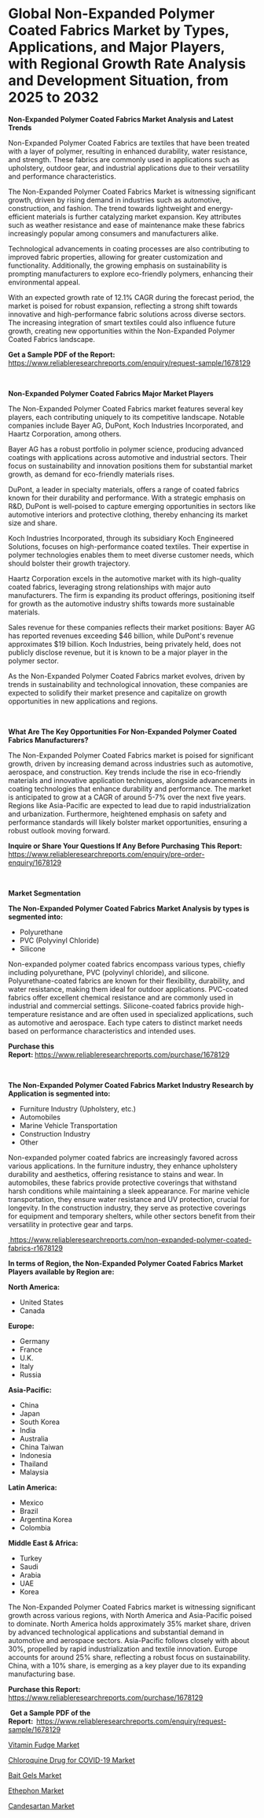 <p><h1>Global Non-Expanded Polymer Coated Fabrics Market by Types, Applications, and Major Players, with Regional Growth Rate Analysis and Development Situation, from 2025 to 2032</h1></p><p><strong>Non-Expanded Polymer Coated Fabrics Market Analysis and Latest Trends</strong></p>
<p><p>Non-Expanded Polymer Coated Fabrics are textiles that have been treated with a layer of polymer, resulting in enhanced durability, water resistance, and strength. These fabrics are commonly used in applications such as upholstery, outdoor gear, and industrial applications due to their versatility and performance characteristics. </p><p>The Non-Expanded Polymer Coated Fabrics Market is witnessing significant growth, driven by rising demand in industries such as automotive, construction, and fashion. The trend towards lightweight and energy-efficient materials is further catalyzing market expansion. Key attributes such as weather resistance and ease of maintenance make these fabrics increasingly popular among consumers and manufacturers alike.</p><p>Technological advancements in coating processes are also contributing to improved fabric properties, allowing for greater customization and functionality. Additionally, the growing emphasis on sustainability is prompting manufacturers to explore eco-friendly polymers, enhancing their environmental appeal.</p><p>With an expected growth rate of 12.1% CAGR during the forecast period, the market is poised for robust expansion, reflecting a strong shift towards innovative and high-performance fabric solutions across diverse sectors. The increasing integration of smart textiles could also influence future growth, creating new opportunities within the Non-Expanded Polymer Coated Fabrics landscape.</p></p>
<p><strong>Get a Sample PDF of the Report:&nbsp;</strong> <a href="https://www.reliableresearchreports.com/enquiry/request-sample/1678129?utm_campaign=115&utm_medium=2&utm_source=Github&utm_content=ia&utm_term=25032025&utm_id=non-expanded-polymer-coated-fabrics">https://www.reliableresearchreports.com/enquiry/request-sample/1678129</a></p>
<p>&nbsp;</p>
<p><strong>Non-Expanded Polymer Coated Fabrics Major Market Players</strong></p>
<p><p>The Non-Expanded Polymer Coated Fabrics market features several key players, each contributing uniquely to its competitive landscape. Notable companies include Bayer AG, DuPont, Koch Industries Incorporated, and Haartz Corporation, among others.</p><p>Bayer AG has a robust portfolio in polymer science, producing advanced coatings with applications across automotive and industrial sectors. Their focus on sustainability and innovation positions them for substantial market growth, as demand for eco-friendly materials rises.</p><p>DuPont, a leader in specialty materials, offers a range of coated fabrics known for their durability and performance. With a strategic emphasis on R&D, DuPont is well-poised to capture emerging opportunities in sectors like automotive interiors and protective clothing, thereby enhancing its market size and share.</p><p>Koch Industries Incorporated, through its subsidiary Koch Engineered Solutions, focuses on high-performance coated textiles. Their expertise in polymer technologies enables them to meet diverse customer needs, which should bolster their growth trajectory.</p><p>Haartz Corporation excels in the automotive market with its high-quality coated fabrics, leveraging strong relationships with major auto manufacturers. The firm is expanding its product offerings, positioning itself for growth as the automotive industry shifts towards more sustainable materials.</p><p>Sales revenue for these companies reflects their market positions: Bayer AG has reported revenues exceeding $46 billion, while DuPont's revenue approximates $19 billion. Koch Industries, being privately held, does not publicly disclose revenue, but it is known to be a major player in the polymer sector.</p><p>As the Non-Expanded Polymer Coated Fabrics market evolves, driven by trends in sustainability and technological innovation, these companies are expected to solidify their market presence and capitalize on growth opportunities in new applications and regions.</p></p>
<p>&nbsp;</p>
<p><strong>What Are The Key Opportunities For Non-Expanded Polymer Coated Fabrics Manufacturers?</strong></p>
<p><p>The Non-Expanded Polymer Coated Fabrics market is poised for significant growth, driven by increasing demand across industries such as automotive, aerospace, and construction. Key trends include the rise in eco-friendly materials and innovative application techniques, alongside advancements in coating technologies that enhance durability and performance. The market is anticipated to grow at a CAGR of around 5-7% over the next five years. Regions like Asia-Pacific are expected to lead due to rapid industrialization and urbanization. Furthermore, heightened emphasis on safety and performance standards will likely bolster market opportunities, ensuring a robust outlook moving forward.</p></p>
<p><strong>Inquire or Share Your Questions If Any Before Purchasing This Report:</strong> <a href="https://www.reliableresearchreports.com/enquiry/pre-order-enquiry/1678129?utm_campaign=115&utm_medium=2&utm_source=Github&utm_content=ia&utm_term=25032025&utm_id=non-expanded-polymer-coated-fabrics">https://www.reliableresearchreports.com/enquiry/pre-order-enquiry/1678129</a></p>
<p>&nbsp;</p>
<p><strong>Market Segmentation</strong></p>
<p><strong>The Non-Expanded Polymer Coated Fabrics Market Analysis by types is segmented into:</strong></p>
<p><ul><li>Polyurethane</li><li>PVC (Polyvinyl Chloride)</li><li>Silicone</li></ul></p>
<p><p>Non-expanded polymer coated fabrics encompass various types, chiefly including polyurethane, PVC (polyvinyl chloride), and silicone. Polyurethane-coated fabrics are known for their flexibility, durability, and water resistance, making them ideal for outdoor applications. PVC-coated fabrics offer excellent chemical resistance and are commonly used in industrial and commercial settings. Silicone-coated fabrics provide high-temperature resistance and are often used in specialized applications, such as automotive and aerospace. Each type caters to distinct market needs based on performance characteristics and intended uses.</p></p>
<p><strong>Purchase this Report:&nbsp;</strong><a href="https://www.reliableresearchreports.com/purchase/1678129?utm_campaign=115&utm_medium=2&utm_source=Github&utm_content=ia&utm_term=25032025&utm_id=non-expanded-polymer-coated-fabrics">https://www.reliableresearchreports.com/purchase/1678129</a></p>
<p>&nbsp;</p>
<p><strong>The Non-Expanded Polymer Coated Fabrics Market Industry Research by Application is segmented into:</strong></p>
<p><ul><li>Furniture Industry (Upholstery, etc.)</li><li>Automobiles</li><li>Marine Vehicle Transportation</li><li>Construction Industry</li><li>Other</li></ul></p>
<p><p>Non-expanded polymer coated fabrics are increasingly favored across various applications. In the furniture industry, they enhance upholstery durability and aesthetics, offering resistance to stains and wear. In automobiles, these fabrics provide protective coverings that withstand harsh conditions while maintaining a sleek appearance. For marine vehicle transportation, they ensure water resistance and UV protection, crucial for longevity. In the construction industry, they serve as protective coverings for equipment and temporary shelters, while other sectors benefit from their versatility in protective gear and tarps.</p></p>
<p><a href="https://www.reliableresearchreports.com/non-expanded-polymer-coated-fabrics-r1678129?utm_campaign=115&utm_medium=2&utm_source=Github&utm_content=ia&utm_term=25032025&utm_id=non-expanded-polymer-coated-fabrics">&nbsp;https://www.reliableresearchreports.com/non-expanded-polymer-coated-fabrics-r1678129</a></p>
<p><strong>In terms of Region, the Non-Expanded Polymer Coated Fabrics Market Players available by Region are:</strong></p>
<p>
    <p> <strong> North America: </strong>
        <ul>
            <li>United States</li>
            <li>Canada</li>
        </ul>
        </p> 
    <p> <strong> Europe: </strong>
        <ul>
            <li>Germany</li>
            <li>France</li>
            <li>U.K.</li>
            <li>Italy</li>
            <li>Russia</li>
        </ul>
        </p> 
    <p> <strong> Asia-Pacific: </strong>
        <ul>
            <li>China</li>
            <li>Japan</li>
            <li>South Korea</li>
            <li>India</li>
            <li>Australia</li>
            <li>China Taiwan</li>
            <li>Indonesia</li>
            <li>Thailand</li>
            <li>Malaysia</li>
        </ul>
        </p> 
    <p> <strong> Latin America: </strong>
        <ul>
            <li>Mexico</li>
            <li>Brazil</li>
            <li>Argentina Korea</li>
            <li>Colombia</li>
        </ul>
        </p> 
    <p> <strong> Middle East & Africa: </strong>
        <ul>
            <li>Turkey</li>
            <li>Saudi</li>
            <li>Arabia</li>
            <li>UAE</li>
            <li>Korea</li>
        </ul>
    </p>
    </p>
<p><p>The Non-Expanded Polymer Coated Fabrics market is witnessing significant growth across various regions, with North America and Asia-Pacific poised to dominate. North America holds approximately 35% market share, driven by advanced technological applications and substantial demand in automotive and aerospace sectors. Asia-Pacific follows closely with about 30%, propelled by rapid industrialization and textile innovation. Europe accounts for around 25% share, reflecting a robust focus on sustainability. China, with a 10% share, is emerging as a key player due to its expanding manufacturing base.</p></p>
<p><strong>Purchase this Report: </strong><a href="https://www.reliableresearchreports.com/purchase/1678129?utm_campaign=115&utm_medium=2&utm_source=Github&utm_content=ia&utm_term=25032025&utm_id=non-expanded-polymer-coated-fabrics">https://www.reliableresearchreports.com/purchase/1678129</a></p>
<p>&nbsp;<strong>Get a Sample PDF of the Report:&nbsp;&nbsp;</strong><a href="https://www.reliableresearchreports.com/enquiry/request-sample/1678129?utm_campaign=115&utm_medium=2&utm_source=Github&utm_content=ia&utm_term=25032025&utm_id=non-expanded-polymer-coated-fabrics">https://www.reliableresearchreports.com/enquiry/request-sample/1678129</a></p>
<p><strong></strong></p>
<p><p><a href="https://github.com/reeseberro3j/Market-Research-Report-List-1/blob/main/vitamin-fudge-market.md?utm_campaign=115&utm_medium=2&utm_source=Github&utm_content=ia&utm_term=25032025&utm_id=non-expanded-polymer-coated-fabrics">Vitamin Fudge Market</a></p><p><a href="https://github.com/dafertsuria/Market-Research-Report-List-1/blob/main/chloroquine-drug-for-covid-19-market.md?utm_campaign=115&utm_medium=2&utm_source=Github&utm_content=ia&utm_term=25032025&utm_id=non-expanded-polymer-coated-fabrics">Chloroquine Drug for COVID-19 Market</a></p><p><a href="https://github.com/pockettifere14/Market-Research-Report-List-1/blob/main/bait-gels-market.md?utm_campaign=115&utm_medium=2&utm_source=Github&utm_content=ia&utm_term=25032025&utm_id=non-expanded-polymer-coated-fabrics">Bait Gels Market</a></p><p><a href="https://github.com/shroffuhpa/Market-Research-Report-List-1/blob/main/ethephon-market.md?utm_campaign=115&utm_medium=2&utm_source=Github&utm_content=ia&utm_term=25032025&utm_id=non-expanded-polymer-coated-fabrics">Ethephon Market</a></p><p><a href="https://github.com/billejuman43/Market-Research-Report-List-1/blob/main/candesartan-market.md?utm_campaign=115&utm_medium=2&utm_source=Github&utm_content=ia&utm_term=25032025&utm_id=non-expanded-polymer-coated-fabrics">Candesartan Market</a></p></p>